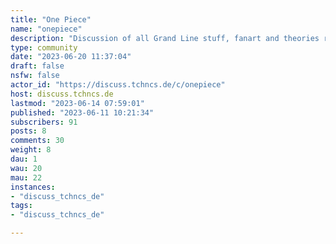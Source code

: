 ```yaml
---
title: "One Piece" 
name: "onepiece"
description: "Discussion of all Grand Line stuff, fanart and theories regarding Eiichiro Oda's anime One Piece.# Rules:1. *Topic*: Posts must be related to One Piece1. *Tags*: Lemmy doesn’t have tags yet, so please mark posts with [Episode/Chapter], [Fanart], [Question], [Discussion], [Theory] or others you may think are appropriate. e.g. [Theory, ep1/ch1]: this guy with the hat will be pirate king!1. *Spoilers*: No spoilers in titles, tag posts containing spoilers as such!1. *Behavior*: No spam, personal attacks, racism, sexism and any other discrimination (in short: don't be a jerk in any way - [Code of Conduct](https://join-lemmy.org/docs/en/code_of_conduct.html)).1. *Spam*: Please do not spam1. *NSFW*: Please refrain from posting NSFW/Hentai contentPlease DM the mod(s) if you see violations that are not handled in time."
type: community
date: "2023-06-20 11:37:04"
draft: false
nsfw: false
actor_id: "https://discuss.tchncs.de/c/onepiece"
host: discuss.tchncs.de
lastmod: "2023-06-14 07:59:01"
published: "2023-06-11 10:21:34"
subscribers: 91
posts: 8
comments: 30
weight: 8
dau: 1
wau: 20
mau: 22
instances:
- "discuss_tchncs_de"
tags: 
- "discuss_tchncs_de"

---
```

